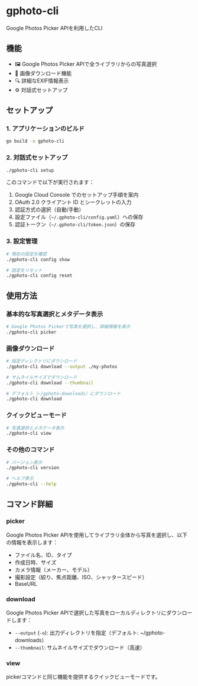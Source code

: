 # gphoto-cli
Google Photos Picker APIを利用したCLI

## 機能
- 🖼️ Google Photos Picker APIで全ライブラリからの写真選択
- 💾 画像ダウンロード機能
- 🔍 詳細なEXIF情報表示
- ⚙️ 対話式セットアップ

## セットアップ

### 1. アプリケーションのビルド
```bash
go build -o gphoto-cli
```

### 2. 対話式セットアップ
```bash
./gphoto-cli setup
```

このコマンドで以下が実行されます：
1. Google Cloud Console でのセットアップ手順を案内
2. OAuth 2.0 クライアント ID とシークレットの入力
3. 認証方式の選択（自動/手動）
4. 設定ファイル（`~/.gphoto-cli/config.yaml`）への保存
5. 認証トークン（`~/.gphoto-cli/token.json`）の保存

### 3. 設定管理
```bash
# 現在の設定を確認
./gphoto-cli config show

# 設定をリセット
./gphoto-cli config reset
```

## 使用方法

### 基本的な写真選択とメタデータ表示
```bash
# Google Photos Pickerで写真を選択し、詳細情報を表示
./gphoto-cli picker
```

### 画像ダウンロード
```bash
# 指定ディレクトリにダウンロード
./gphoto-cli download --output ./my-photos

# サムネイルサイズでダウンロード
./gphoto-cli download --thumbnail

# デフォルト（~/gphoto-downloads）にダウンロード
./gphoto-cli download
```

### クイックビューモード
```bash
# 写真選択とメタデータ表示
./gphoto-cli view
```

### その他のコマンド
```bash
# バージョン表示
./gphoto-cli version

# ヘルプ表示
./gphoto-cli --help
```

## コマンド詳細

### picker
Google Photos Picker APIを使用してライブラリ全体から写真を選択し、以下の情報を表示します：
- ファイル名、ID、タイプ
- 作成日時、サイズ
- カメラ情報（メーカー、モデル）
- 撮影設定（絞り、焦点距離、ISO、シャッタースピード）
- BaseURL

### download
Google Photos Picker APIで選択した写真をローカルディレクトリにダウンロードします：
- `--output` (`-o`): 出力ディレクトリを指定（デフォルト: ~/gphoto-downloads）
- `--thumbnail`: サムネイルサイズでダウンロード（高速）

### view
pickerコマンドと同じ機能を提供するクイックビューモードです。